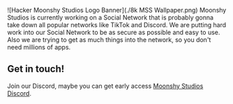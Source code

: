 ![Hacker Moonshy Studios Logo Banner](./8k MSS Wallpaper.png)
Moonshy Studios is currently working on a Social Network
that is probably gonna take down
all popular networks like TikTok and Discord.
We are putting hard work into our Social Network
to be as secure as possible and easy to use.
Also we are trying to get as much things into the network,
so you don't need millions of apps.

## Get in touch!

Join our Discord, maybe you can get early access [Moonshy Studios Discord](https://discord.moonshystudios.com).
